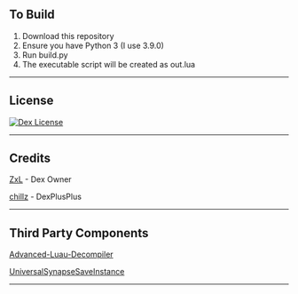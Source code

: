 ## To Build
1. Download this repository
2. Ensure you have Python 3 (I use 3.9.0)
3. Run build.py
4. The executable script will be created as out.lua

---

## License
[![Dex License](https://img.shields.io/badge/ZDex-License-green)](https://github.com/BOXLEGENDARY/ZDex/blob/main/LICENSE)

---

## Credits
[ZxL](https://youtu.be/dQw4w9WgXcQ?si=IkAXjfO3Uf2UOJ9V) - Dex Owner

[chillz](https://github.com/AZYsGithub/DexPlusPlus) - DexPlusPlus

---

## Third Party Components

[Advanced-Luau-Decompiler](https://github.com/BOXLEGENDARY/Advanced-Luau-Decompiler)

[UniversalSynapseSaveInstance](https://github.com/BOXLEGENDARY/UniversalSynSaveInstance)

---
